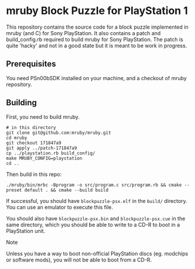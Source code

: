 # mruby Block Puzzle for PlayStation 1

This repository contains the source code for a block puzzle implemented in mruby (and C) for Sony PlayStation.
It also contains a patch and build_config.rb required to build mruby for Sony PlayStation.
The patch is quite 'hacky' and not in a good state but it is meant to be work in progress.

## Prerequisites

You need PSn00bSDK installed on your machine, and a checkout of mruby repository.

## Building

First, you need to build mruby.

```
# in this directory
git clone git@github.com:mruby/mruby.git
cd mruby
git checkout 171847a9
git apply ../patch-171847a9
cp ../playstation.rb build_config/
make MRUBY_CONFIG=playstation
cd ..
```

Then build in this repo:

```
./mruby/bin/mrbc -Bprogram -o src/program.c src/program.rb && cmake --preset default . && cmake --build build
```

If successful, you should have `blockpuzzle-psx.elf` in the `build/` directory.
You can use an emulator to execute this file.

You should also have `blockpuzzle-psx.bin` and `blockpuzzle-psx.cue` in the same directory, which you should be able to write to a CD-R to boot in a PlayStation unit.

> [!NOTE]
> Unless you have a way to boot non-official PlayStation discs (eg. modchips or software mods), you will not be able to boot from a CD-R.

